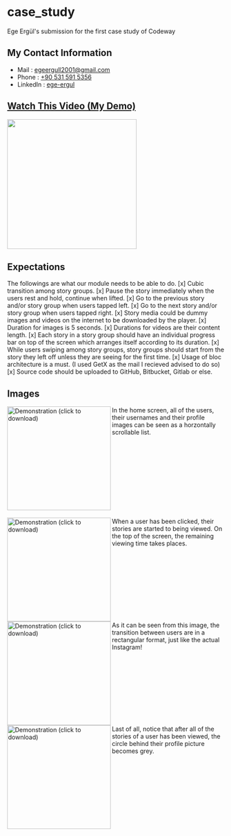# case_study
Ege Ergül's submission for the first case study of Codeway

## My Contact Information
* Mail     : [egeergull2001@gmail.com](mailto:egeergull2001@gmail.com)
* Phone    : [+90 531 591 5356](tel:+905315915356)
* LinkedIn : [ege-ergul](https://www.linkedin.com/in/ege-ergul/)

## [Watch This Video (My Demo)](https://youtu.be/ncZAPbEL7fs)
[<img src="https://github.com/egeergul/codeway_case_study/blob/20ee7fe91ad9f9cf6849438580cfc4d2f5549310/readme_images/ss5.png" width="300">](https://youtu.be/ncZAPbEL7fs)

## Expectations
The followings are what our module needs to be able to do.
[x] Cubic transition among story groups.
[x] Pause the story immediately when the users rest and hold, continue when lifted.
[x] Go to the previous story and/or story group when users tapped left.
[x] Go to the next story and/or story group when users tapped right.
[x] Story media could be dummy images and videos on the internet to be downloaded by the player.
[x] Duration for images is 5 seconds.
[x] Durations for videos are their content length.
[x] Each story in a story group should have an individual progress bar on top of the screen which arranges
itself according to its duration.
[x] While users swiping among story groups, story groups should start from the story they left off unless
they are seeing for the first time.
[x] Usage of bloc architecture is a must. (I used GetX as the mail I recieved advised to do so)
[x] Source code should be uploaded to GitHub, Bitbucket, Gitlab or else.

## Images
<img alt="Demonstration (click to download)" align="left" src="https://github.com/egeergul/codeway_case_study/blob/122c223bb5e55aafb2e6545bccbf1c5af50dea7c/readme_images/ss1.png" width="240" >
In the home screen, all of the users, their usernames and their profile images can be seen as a horzontally scrollable list.
<br clear="left"/>
<br/>

<img  alt="Demonstration (click to download)" align="left" src="https://github.com/egeergul/codeway_case_study/blob/122c223bb5e55aafb2e6545bccbf1c5af50dea7c/readme_images/ss2.png" width="240" >
When a user has been clicked, their stories are started to being viewed. On the top of the screen, the remaining viewing time takes places.
<br clear="left"/>

<img alt="Demonstration (click to download)"  align="left" src="https://github.com/egeergul/codeway_case_study/blob/122c223bb5e55aafb2e6545bccbf1c5af50dea7c/readme_images/ss3.png" width="240" >
As it can be seen from this image, the transition between users are in a rectangular format, just like the actual Instagram!
<br clear="left"/>

<img  alt="Demonstration (click to download)" align="left" src="https://github.com/egeergul/codeway_case_study/blob/122c223bb5e55aafb2e6545bccbf1c5af50dea7c/readme_images/ss4.png" width="240" >
Last of all, notice that after all of the stories of a user has been viewed, the circle behind their profile picture becomes grey.
<br clear="left"/>
